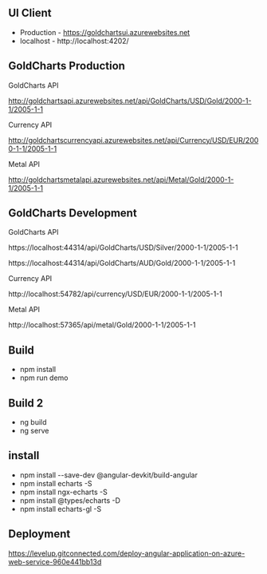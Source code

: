 ## UI Client

- Production - https://goldchartsui.azurewebsites.net
- localhost - http://localhost:4202/

## GoldCharts Production

GoldCharts API

http://goldchartsapi.azurewebsites.net/api/GoldCharts/USD/Gold/2000-1-1/2005-1-1

Currency API

http://goldchartscurrencyapi.azurewebsites.net/api/Currency/USD/EUR/2000-1-1/2005-1-1

Metal API

http://goldchartsmetalapi.azurewebsites.net/api/Metal/Gold/2000-1-1/2005-1-1

## GoldCharts Development

GoldCharts API

https://localhost:44314/api/GoldCharts/USD/Silver/2000-1-1/2005-1-1

https://localhost:44314/api/GoldCharts/AUD/Gold/2000-1-1/2005-1-1

Currency API

http://localhost:54782/api/currency/USD/EUR/2000-1-1/2005-1-1

Metal API

http://localhost:57365/api/metal/Gold/2000-1-1/2005-1-1

## Build

- npm install
- npm run demo

## Build 2

- ng build
- ng serve

## install

- npm install --save-dev @angular-devkit/build-angular
- npm install echarts -S
- npm install ngx-echarts -S
- npm install @types/echarts -D
- npm install echarts-gl -S

## Deployment

https://levelup.gitconnected.com/deploy-angular-application-on-azure-web-service-960e441bb13d